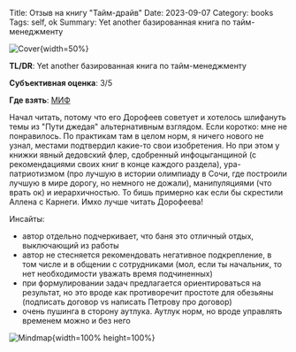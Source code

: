 Title: Отзыв на книгу "Тайм-драйв"
Date: 2023-09-07
Category: books
Tags: self, ok
Summary: Yet another базированная книга по тайм-менеджменту

![Cover]({static}cover.png){width=50%}

**TL/DR**: Yet another базированная книга по тайм-менеджменту

**Субъективная оценка**: 3/5

**Где взять**: [МИФ](https://www.mann-ivanov-ferber.ru/books/tajm-drajv/)

Начал читать, потому что его Дорофеев советует и хотелось шлифануть темы из "Пути джедая" альтернативным взглядом. Если коротко: мне не понравилось. По практикам там в целом норм, я ничего нового не узнал, местами подтвердил какие-то свои изобретения. Но при этом у книжки явный дедовский флер, сдобренный инфоцыганщиной (с рекомендациями своих книг в конце каждого раздела), ура-патриотизмом (про лучшую в истории олимпиаду в Сочи, где построили лучшую в мире дорогу, но немного не дожали), манипуляциями (что врать ок) и иерархичностью. То бишь примерно как если бы скрестили Аллена с Карнеги. Имхо лучше читать Дорофеева!

Инсайты:

- автор отдельно подчеркивает, что баня это отличный отдых, выключающий из работы
- автор не стесняется рекомендовать негативное подкрепление, в том числе и в общении с сотрудниками (мол, если ты начальник, то нет необходимости уважать время подчиненных)
- при формулировании задач предлагается ориентироваться на результат, но это вроде как противоречит простоте для обезьяны (подписать договор vs написать Петрову про договор)
- очень пушинга в сторону аутлука. Аутлук норм, но вроде управлять временем можно и без него

![Mindmap]({static}mindmap.png){width=100% height=100%}

